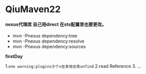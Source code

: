 # QiuMaven22
#### nexus代理库 自己用direct 在sts配置里也要更改。
- mvn -Pnexus dependency:tree
- mvn -Pnexus dependency:resolve
- mvn -Pnexus dependency:sources  

**firstDay**  

1.`one warning:plugins少个s在本地仓库unfind`
2.read Reference
3. *...*
